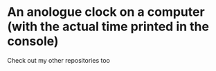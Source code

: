 # An anologue clock on a computer (with the actual time printed in the console)
Check out my other repositories too 
